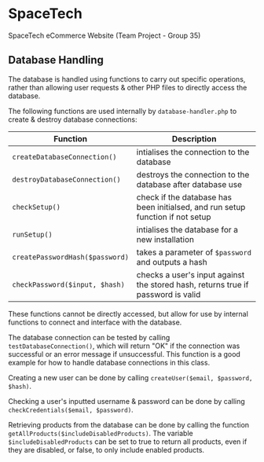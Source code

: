 # SpaceTech
SpaceTech eCommerce Website (Team Project - Group 35)

## Database Handling
The database is handled using functions to carry out specific operations, rather than allowing user requests & other PHP files to directly access the database.

The following functions are used internally by `database-handler.php` to create & destroy database connections:

| Function    | Description |
| ----------- | ----------- |
| `createDatabaseConnection()`    | intialises the connection to the database       |
| `destroyDatabaseConnection()`   | destroys the connection to the database after database use        |
| `checkSetup()` | check if the database has been initialsed, and run setup function if not setup |
| `runSetup()` | intialises the database for a new installation |
| `createPasswordHash($password)` | takes a parameter of `$password` and outputs a hash |
| `checkPassword($input, $hash)` | checks a user's input against the stored hash, returns true if password is valid |

These functions cannot be directly accessed, but allow for use by internal functions to connect and interface with the database.

The database connection can be tested by calling `testDatabaseConnection()`, which will return "OK" if the connection was successful or an error message if unsuccessful. This function is a good example for how to handle database connections in this class.

Creating a new user can be done by calling `createUser($email, $password, $hash)`.

Checking a user's inputted username & password can be done by calling `checkCredentials($email, $password)`.

Retrieving products from the database can be done by calling the function `getAllProducts($includeDisabledProducts)`. The variable `$includeDisabledProducts` can be set to true to return all products, even if they are disabled, or false, to only include enabled products.
